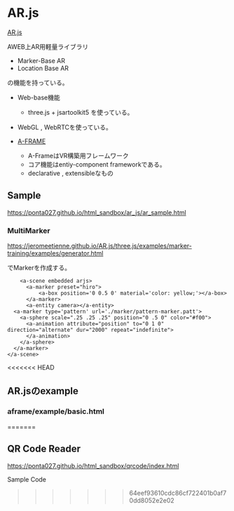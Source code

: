 
# AR.js

[AR.js](https://github.com/jeromeetienne/AR.js)

AWEB上AR用軽量ライブラリ

* Marker-Base AR
* Location Base AR

の機能を持っている。

* Web-base機能
    * three.js + jsartoolkit5 を使っている。
* WebGL , WebRTCを使っている。



* [A-FRAME](https://aframe.io/docs/0.9.0/introduction/)
    * A-FrameはVR構築用フレームワーク
    * コア機能はentiy-component frameworkである。
    * declarative , extensibleなもの

    
## Sample 

https://ponta027.github.io/html_sandbox/ar_js/ar_sample.html

### MultiMarker


https://jeromeetienne.github.io/AR.js/three.js/examples/marker-training/examples/generator.html

でMarkerを作成する。

```
    <a-scene embedded arjs>
      <a-marker preset="hiro">
          <a-box position='0 0.5 0' material='color: yellow;'></a-box>
      </a-marker>
      <a-entity camera></a-entity>
  <a-marker type='pattern' url='./marker/pattern-marker.patt'>
    <a-sphere scale=".25 .25 .25" position="0 .5 0" color="#f00">
      <a-animation attribute="position" to="0 1 0" direction="alternate" dur="2000" repeat="indefinite">
      </a-animation>
    </a-sphere>
  </a-marker>
</a-scene>
```


<<<<<<< HEAD
## AR.jsのexample

### aframe/example/basic.html


=======
## QR Code Reader

https://ponta027.github.io/html_sandbox/qrcode/index.html

Sample Code 
>>>>>>> 64eef93610cdc86cf722401b0af70dd8052e2e02

